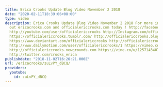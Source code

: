 ```yaml
---
title: Erica Crooks Update Blog Video November 2 2018
date: "2020-02-11T18:39:06+08:00"
type: video
description: Erica Crooks Update Blog Video November 2 2018 For more information check
  out ericacrooks.com and officialericcrooks.com today ! http://facebook.com/officialericcrooks
  http://youtube.com/user/officialericcrooks http://Instagram.com/officialericcrooks/
  https://officialericcrooks.tumblr.com/ http://officialericcrooks.blogspot.com/ https://officialericcrooks.wordpress.com
  https://www.deviantart.com/officialericcrooks http://officialericcrooks.newgrounds.com/follow
  http://www.dailymotion.com/user/officialericcrooks/1 https://vimeo.com/officialericcrooks
  http://officialericcrooks.newgrounds.com https://vine.co/u/1257143407999610880 https://www.pinterest.com/officialec1/
  http://twitter.com/crooks_erica
publishdate: "2018-11-02T16:26:21.000Z"
url: /ericacrooks/zuLvPY_dBCQ/
providers:
  youtube:
    id: zuLvPY_dBCQ
---
```

